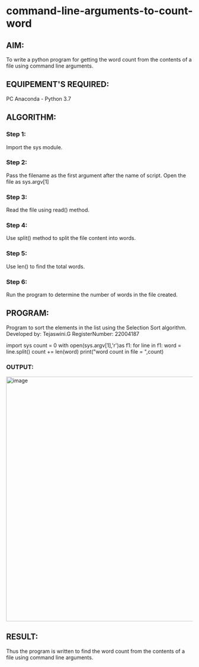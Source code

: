 # command-line-arguments-to-count-word
## AIM:
To write a python program for getting the word count from the contents of a file using command line arguments.
## EQUIPEMENT'S REQUIRED: 
PC
Anaconda - Python 3.7
## ALGORITHM: 
### Step 1:
Import the sys module.
### Step 2: 
Pass the filename as the first argument after the name of script. Open the file as sys.argv[1]
### Step 3: 
Read the file using read() method.
### Step 4:  
Use split() method to split the file content into words.
### Step 5: 
Use len() to find the total words.
### Step 6: 
Run the program to determine the number of words in the file created.
## PROGRAM:
Program to sort the elements in the list using the Selection Sort algorithm.
Developed by: Tejaswini.G
RegisterNumber: 22004187

import sys
count = 0
with open(sys.argv[1],'r')as f1:
    for line in f1:
        word = line.split()
        count += len(word)
print("word count in file = ",count)
### OUTPUT:

<img width="661" alt="image" src="https://user-images.githubusercontent.com/121222763/214838980-716d9121-56e1-48eb-9168-fa1087c1b92d.png">


## RESULT:
Thus the program is written to find the word count from the contents of a file using command line arguments.
